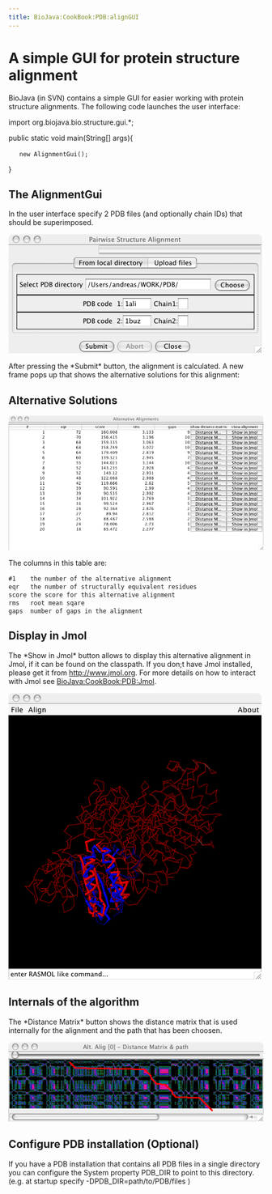 ```yaml
---
title: BioJava:CookBook:PDB:alignGUI
---
```


A simple GUI for protein structure alignment
============================================

BioJava (in SVN) contains a simple GUI for easier working with protein
structure alignments. The following code launches the user interface:

<java> import org.biojava.bio.structure.gui.\*;

public static void main(String[] args){

`   new AlignmentGui(); `

} </java>

The AlignmentGui
----------------

In the user interface specify 2 PDB files (and optionally chain IDs)
that should be superimposed.

![](AlignmentGui.png "AlignmentGui.png")

After pressing the \*Submit\* button, the alignment is calculated. A new
frame pops up that shows the alternative solutions for this alignment:

Alternative Solutions
---------------------

![](AltAligFrame.png "AltAligFrame.png")

The columns in this table are:

    #1    the number of the alternative alignment
    eqr   the number of structurally equivalent residues
    score the score for this alternative alignment
    rms   root mean sqare
    gaps  number of gaps in the alignment

Display in Jmol
---------------

The \*Show in Jmol\* button allows to display this alternative alignment
in Jmol, if it can be found on the classpath. If you don;t have Jmol
installed, please get it from
[<http://www.jmol.org>](http://www.jmol.org). For more details on how to
interact with Jmol see <BioJava:CookBook:PDB:Jmol>.

![](AlignmentJmol.png "AlignmentJmol.png")

Internals of the algorithm
--------------------------

The \*Distance Matrix\* button shows the distance matrix that is used
internally for the alignment and the path that has been choosen.

![](DistanceMatrix.png "DistanceMatrix.png")

Configure PDB installation (Optional)
-------------------------------------

If you have a PDB installation that contains all PDB files in a single
directory you can configure the System property PDB\_DIR to point to
this directory. (e.g. at startup specify -DPDB\_DIR=path/to/PDB/files )
